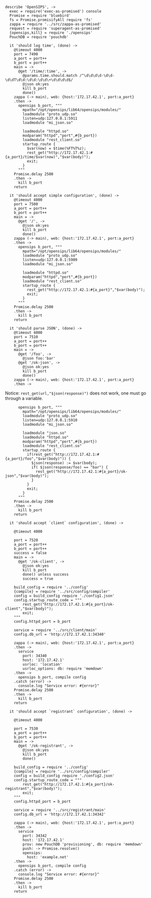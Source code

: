     describe 'OpenSIPS', ->
      exec = require('exec-as-promised') console
      Promise = require 'bluebird'
      fs = Promise.promisifyAll require 'fs'
      zappa = require '../src/zappa-as-promised'
      request = require 'superagent-as-promised'
      {opensips,kill} = require './opensips'
      PouchDB = require 'pouchdb'

      it 'should log time', (done) ->
        @timeout 4000
        port = 7490
        a_port = port++
        b_port = port++
        main = ->
          @get '/time/:time', ->
            @params.time.should.match /^\d\d\d\d-\d\d-\d\dT\d\d:\d\d:\d\d\+\d\d\d\d$/
            @json ok:yes
            kill b_port
            done()
        zappa (-> main), web: {host:'172.17.42.1', port:a_port}
        .then ->
          opensips b_port, """
            mpath="/opt/opensips/lib64/opensips/modules/"
            loadmodule "proto_udp.so"
            listen=udp:127.0.0.1:5911
            loadmodule "mi_json.so"

            loadmodule "httpd.so"
            modparam("httpd","port",#{b_port})
            loadmodule "rest_client.so"
            startup_route {
              $var(now) = $time(%FT%T%z);
              rest_get("http://172.17.42.1:#{a_port}/time/$var(now)","$var(body)");
              exit;
            }
          """
        Promise.delay 2500
        .then ->
          kill b_port
        return

      it 'should accept simple configuration', (done) ->
        @timeout 4000
        port = 7500
        a_port = port++
        b_port = port++
        main = ->
          @get '/', ->
            @json ok:yes
            kill b_port
            done()
        zappa (-> main), web: {host:'172.17.42.1', port:a_port}
        .then ->
          opensips b_port, """
            mpath="/opt/opensips/lib64/opensips/modules/"
            loadmodule "proto_udp.so"
            listen=udp:127.0.0.1:5909
            loadmodule "mi_json.so"

            loadmodule "httpd.so"
            modparam("httpd","port",#{b_port})
            loadmodule "rest_client.so"
            startup_route {
              rest_get("http://172.17.42.1:#{a_port}","$var(body)");
              exit;
            }
          """
        Promise.delay 2500
        .then ->
          kill b_port
        return

      it 'should parse JSON', (done) ->
        @timeout 4000
        port = 7510
        a_port = port++
        b_port = port++
        main = ->
          @get '/foo', ->
            @json foo:'bar'
          @get '/ok-json', ->
            @json ok:yes
            kill b_port
            done()
        zappa (-> main), web: {host:'172.17.42.1', port:a_port}
        .then ->

Notice: `rest_get(url,"$json(response)")` does not work, one must go through a variable.

          opensips b_port, """
            mpath="/opt/opensips/lib64/opensips/modules/"
            loadmodule "proto_udp.so"
            listen=udp:127.0.0.1:5910
            loadmodule "mi_json.so"

            loadmodule "json.so"
            loadmodule "httpd.so"
            modparam("httpd","port",#{b_port})
            loadmodule "rest_client.so"
            startup_route {
              if(rest_get("http://172.17.42.1:#{a_port}/foo","$var(body)")) {
                $json(response) := $var(body);
                if( $json(response/foo) == "bar") {
                  rest_get("http://172.17.42.1:#{a_port}/ok-json","$var(body)");
                }
              }
              exit;
            }
          """
        Promise.delay 2500
        .then ->
          kill b_port
        return

      it 'should accept `client` configuration', (done) ->

        @timeout 4000

        port = 7520
        a_port = port++
        b_port = port++
        success = false
        main = ->
          @get '/ok-client', ->
            @json ok:yes
            kill b_port
            done() unless success
            success = true

        build_config = require '../config'
        {compile} = require '../src/config/compiler'
        config = build_config require './config1.json'
        config.startup_route_code = """
            rest_get("http://172.17.42.1:#{a_port}/ok-client","$var(body)");
            exit;
        """
        config.httpd_port = b_port

        service = require '../src/client/main'
        config.db_url = 'http://172.17.42.1:34340'

        zappa (-> main), web: {host:'172.17.42.1', port:a_port}
        .then ->
          service
            port: 34340
            host: '172.17.42.1'
            usrloc: 'location'
            usrloc_options: db: require 'memdown'
        .then ->
          opensips b_port, compile config
        .catch (error) ->
          console.log "Service error: #{error}"
        Promise.delay 2500
        .then ->
          kill b_port
        return

      it 'should accept `registrant` configuration', (done) ->

        @timeout 4000

        port = 7530
        a_port = port++
        b_port = port++
        main = ->
          @get '/ok-registrant', ->
            @json ok:yes
            kill b_port
            done()

        build_config = require '../config'
        {compile} = require '../src/config/compiler'
        config = build_config require './config2.json'
        config.startup_route_code = """
            rest_get("http://172.17.42.1:#{a_port}/ok-registrant","$var(body)");
            exit;
        """
        config.httpd_port = b_port

        service = require '../src/registrant/main'
        config.db_url = 'http://172.17.42.1:34342'

        zappa (-> main), web: {host:'172.17.42.1', port:a_port}
        .then ->
          service
            port: 34342
            host: '172.17.42.1'
            prov: new PouchDB 'provisioning', db: require 'memdown'
            push: -> Promise.resolve()
            opensips:
              host: 'example.net'
        .then ->
          opensips b_port, compile config
        .catch (error) ->
          console.log "Service error: #{error}"
        Promise.delay 2500
        .then ->
          kill b_port
        return
